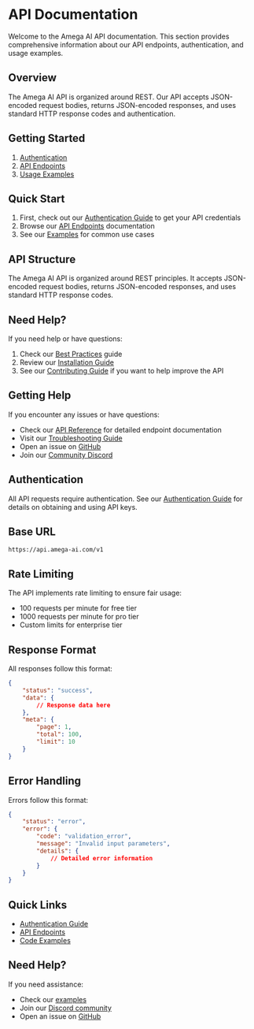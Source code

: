 # API Documentation

Welcome to the Amega AI API documentation. This section provides comprehensive information about our API endpoints, authentication, and usage examples.

## Overview

The Amega AI API is organized around REST. Our API accepts JSON-encoded request bodies, returns JSON-encoded responses, and uses standard HTTP response codes and authentication.

## Getting Started

1. [Authentication](auth.md)
2. [API Endpoints](endpoints.md)
3. [Usage Examples](examples.md)

## Quick Start

1. First, check out our [Authentication Guide](auth.md) to get your API credentials
2. Browse our [API Endpoints](endpoints.md) documentation
3. See our [Examples](examples.md) for common use cases

## API Structure

The Amega AI API is organized around REST principles. It accepts JSON-encoded request bodies, returns JSON-encoded responses, and uses standard HTTP response codes.

## Need Help?

If you need help or have questions:

1. Check our [Best Practices](../guides/best-practices.md) guide
2. Review our [Installation Guide](../guides/installation.md)
3. See our [Contributing Guide](../development/contributing.md) if you want to help improve the API

## Getting Help

If you encounter any issues or have questions:

- Check our [API Reference](reference.md) for detailed endpoint documentation
- Visit our [Troubleshooting Guide](../guides/troubleshooting.md)
- Open an issue on [GitHub](https://github.com/amega-ai/amega-ai/issues)
- Join our [Community Discord](https://discord.gg/amega-ai)

## Authentication

All API requests require authentication. See our [Authentication Guide](auth.md) for details on obtaining and using API keys.

## Base URL

```
https://api.amega-ai.com/v1
```

## Rate Limiting

The API implements rate limiting to ensure fair usage:

- 100 requests per minute for free tier
- 1000 requests per minute for pro tier
- Custom limits for enterprise tier

## Response Format

All responses follow this format:

```json
{
    "status": "success",
    "data": {
        // Response data here
    },
    "meta": {
        "page": 1,
        "total": 100,
        "limit": 10
    }
}
```

## Error Handling

Errors follow this format:

```json
{
    "status": "error",
    "error": {
        "code": "validation_error",
        "message": "Invalid input parameters",
        "details": {
            // Detailed error information
        }
    }
}
```

## Quick Links

- [Authentication Guide](auth.md)
- [API Endpoints](endpoints.md)
- [Code Examples](examples.md)

## Need Help?

If you need assistance:
- Check our [examples](examples.md)
- Join our [Discord community](https://discord.gg/amega-ai)
- Open an issue on [GitHub](https://github.com/amega-ai/amega-ai/issues) 